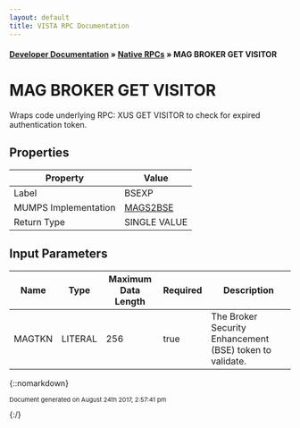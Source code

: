 ```yaml
---
layout: default
title: VISTA RPC Documentation
---
```


#### [Developer Documentation](../index) &#187; [Native RPCs](TableOfContents) &#187; MAG BROKER GET VISITOR<br/>
# MAG BROKER GET VISITOR

Wraps code underlying RPC: XUS GET VISITOR to check for expired authentication token.

## Properties

Property | Value
--- | ---
Label | BSEXP
MUMPS Implementation | [MAGS2BSE](http://code.osehra.org/dox/Routine_MAGS2BSE_source.html)
Return Type | SINGLE VALUE


## Input Parameters

Name | Type | Maximum Data Length | Required | Description
--- | --- | --- | --- | ---
MAGTKN | LITERAL | 256 | true | The Broker Security Enhancement (BSE) token to validate.



{::nomarkdown} <br/><p style="font-size: 11px">Document generated on August 24th 2017, 2:57:41 pm</p>{:/}